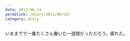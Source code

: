 ```yaml
---
date: 2013-06-14
permalink: /diary/2013/06/14/
category: diary
---
```


いままでで一番たくさん働いた一週間だっただろう。疲れた。